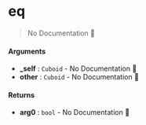# eq

> No Documentation 🚧

#### Arguments

- **\_self** : `Cuboid` \- No Documentation 🚧
- **other** : `Cuboid` \- No Documentation 🚧

#### Returns

- **arg0** : `bool` \- No Documentation 🚧